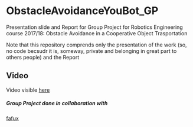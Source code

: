 # ObstacleAvoidanceYouBot_GP
Presentation slide and Report for Group Project for Robotics Engineering course 2017/18: Obstacle Avoidance in a Cooperative Object Trasportation

Note that this repository comprends only the presentation of the work (so, no code becsudr it is, someway, private and belonging in great part to others people) and the Report

## Video
Video visible [here](https://streamable.com/dyxd8)

##### Group Project done in collaboration with
[fafux](https://github.com/fafux)
